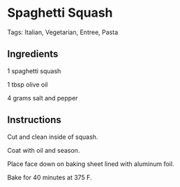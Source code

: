 # Spaghetti Squash

Tags: Italian, Vegetarian, Entree, Pasta



## Ingredients

1 spaghetti squash

1 tbsp olive oil

4 grams salt and pepper



## Instructions

Cut and clean inside of squash.

Coat with oil and season.

Place face down on baking sheet lined with aluminum foil.

Bake for 40 minutes at 375 F.
